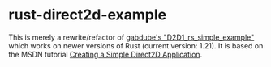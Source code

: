 # rust-direct2d-example
This is merely a rewrite/refactor of [gabdube's "D2D1_rs_simple_example"](https://github.com/gabdube/D2D1_rs_simple_example) which works on newer versions of Rust (current version: 1.21). It is based on the MSDN tutorial [Creating a Simple Direct2D Application](https://msdn.microsoft.com/en-us/library/windows/desktop/dd370994(v=vs.85).aspx).
